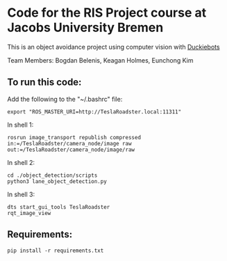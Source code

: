 # Code for the RIS Project course at Jacobs University Bremen  

This is an object avoidance project using computer vision with [Duckiebots](https://www.duckietown.org/)  
  
Team Members: Bogdan Belenis, Keagan Holmes, Eunchong Kim  
  
  
## To run this code:  

Add the following to the "~/.bashrc" file:  
```
export "ROS_MASTER_URI=http://TeslaRoadster.local:11311"  
```

In shell 1:  
```
rosrun image_transport republish compressed in:=/TeslaRoadster/camera_node/image raw out:=/TeslaRoadster/camera_node/image/raw
```

In shell 2:
```
cd ./object_detection/scripts
python3 lane_object_detection.py
```

In shell 3:
```
dts start_gui_tools TeslaRoadster
rqt_image_view

```
## Requirements:
```
pip install -r requirements.txt
```
